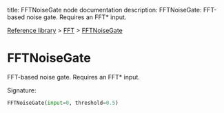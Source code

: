 title: FFTNoiseGate node documentation
description: FFTNoiseGate: FFT-based noise gate. Requires an FFT* input.

[Reference library](../../index.md) > [FFT](../index.md) > [FFTNoiseGate](index.md)

# FFTNoiseGate

FFT-based noise gate. Requires an FFT* input.

Signature:
```python
FFTNoiseGate(input=0, threshold=0.5)
```
